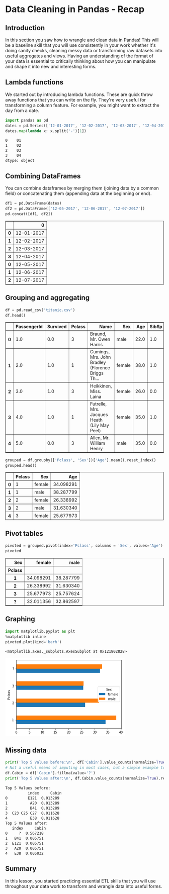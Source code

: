 
# Data Cleaning in Pandas - Recap

## Introduction

In this section you saw how to wrangle and clean data in Pandas! This will be a baseline skill that you will use consistently in your work whether it's doing sanity checks, cleaning messy data or transforming raw datasets into useful aggregates and views. Having an understanding of the format of your data is essential to critically thinking about how you can manipulate and shape it into new and interesting forms.


## Lambda functions

We started out by introducing lambda functions. These are quick throw away functions that you can write on the fly. They're very useful for transforming a column feature. For example, you might want to extract the day from a date.


```python
import pandas as pd
dates = pd.Series(['12-01-2017', '12-02-2017', '12-03-2017', '12-04-2017'])
dates.map(lambda x: x.split('-')[1])
```




    0    01
    1    02
    2    03
    3    04
    dtype: object



## Combining DataFrames

You can combine dataframes by merging them (joining data by a common field) or concatenating them (appending data at the beginning or end).


```python
df1 = pd.DataFrame(dates)
df2 = pd.DataFrame(['12-05-2017', '12-06-2017', '12-07-2017'])
pd.concat([df1, df2])
```




<div>
<style scoped>
    .dataframe tbody tr th:only-of-type {
        vertical-align: middle;
    }

    .dataframe tbody tr th {
        vertical-align: top;
    }

    .dataframe thead th {
        text-align: right;
    }
</style>
<table border="1" class="dataframe">
  <thead>
    <tr style="text-align: right;">
      <th></th>
      <th>0</th>
    </tr>
  </thead>
  <tbody>
    <tr>
      <th>0</th>
      <td>12-01-2017</td>
    </tr>
    <tr>
      <th>1</th>
      <td>12-02-2017</td>
    </tr>
    <tr>
      <th>2</th>
      <td>12-03-2017</td>
    </tr>
    <tr>
      <th>3</th>
      <td>12-04-2017</td>
    </tr>
    <tr>
      <th>0</th>
      <td>12-05-2017</td>
    </tr>
    <tr>
      <th>1</th>
      <td>12-06-2017</td>
    </tr>
    <tr>
      <th>2</th>
      <td>12-07-2017</td>
    </tr>
  </tbody>
</table>
</div>



## Grouping and aggregating


```python
df = pd.read_csv('titanic.csv')
df.head()
```




<div>
<style scoped>
    .dataframe tbody tr th:only-of-type {
        vertical-align: middle;
    }

    .dataframe tbody tr th {
        vertical-align: top;
    }

    .dataframe thead th {
        text-align: right;
    }
</style>
<table border="1" class="dataframe">
  <thead>
    <tr style="text-align: right;">
      <th></th>
      <th>PassengerId</th>
      <th>Survived</th>
      <th>Pclass</th>
      <th>Name</th>
      <th>Sex</th>
      <th>Age</th>
      <th>SibSp</th>
      <th>Parch</th>
      <th>Ticket</th>
      <th>Fare</th>
      <th>Cabin</th>
      <th>Embarked</th>
    </tr>
  </thead>
  <tbody>
    <tr>
      <th>0</th>
      <td>1.0</td>
      <td>0.0</td>
      <td>3</td>
      <td>Braund, Mr. Owen Harris</td>
      <td>male</td>
      <td>22.0</td>
      <td>1.0</td>
      <td>0.0</td>
      <td>A/5 21171</td>
      <td>7.2500</td>
      <td>NaN</td>
      <td>S</td>
    </tr>
    <tr>
      <th>1</th>
      <td>2.0</td>
      <td>1.0</td>
      <td>1</td>
      <td>Cumings, Mrs. John Bradley (Florence Briggs Th...</td>
      <td>female</td>
      <td>38.0</td>
      <td>1.0</td>
      <td>0.0</td>
      <td>PC 17599</td>
      <td>71.2833</td>
      <td>C85</td>
      <td>C</td>
    </tr>
    <tr>
      <th>2</th>
      <td>3.0</td>
      <td>1.0</td>
      <td>3</td>
      <td>Heikkinen, Miss. Laina</td>
      <td>female</td>
      <td>26.0</td>
      <td>0.0</td>
      <td>0.0</td>
      <td>STON/O2. 3101282</td>
      <td>7.9250</td>
      <td>NaN</td>
      <td>S</td>
    </tr>
    <tr>
      <th>3</th>
      <td>4.0</td>
      <td>1.0</td>
      <td>1</td>
      <td>Futrelle, Mrs. Jacques Heath (Lily May Peel)</td>
      <td>female</td>
      <td>35.0</td>
      <td>1.0</td>
      <td>0.0</td>
      <td>113803</td>
      <td>53.1000</td>
      <td>C123</td>
      <td>S</td>
    </tr>
    <tr>
      <th>4</th>
      <td>5.0</td>
      <td>0.0</td>
      <td>3</td>
      <td>Allen, Mr. William Henry</td>
      <td>male</td>
      <td>35.0</td>
      <td>0.0</td>
      <td>0.0</td>
      <td>373450</td>
      <td>8.0500</td>
      <td>NaN</td>
      <td>S</td>
    </tr>
  </tbody>
</table>
</div>




```python
grouped = df.groupby(['Pclass', 'Sex'])['Age'].mean().reset_index()
grouped.head()
```




<div>
<style scoped>
    .dataframe tbody tr th:only-of-type {
        vertical-align: middle;
    }

    .dataframe tbody tr th {
        vertical-align: top;
    }

    .dataframe thead th {
        text-align: right;
    }
</style>
<table border="1" class="dataframe">
  <thead>
    <tr style="text-align: right;">
      <th></th>
      <th>Pclass</th>
      <th>Sex</th>
      <th>Age</th>
    </tr>
  </thead>
  <tbody>
    <tr>
      <th>0</th>
      <td>1</td>
      <td>female</td>
      <td>34.098291</td>
    </tr>
    <tr>
      <th>1</th>
      <td>1</td>
      <td>male</td>
      <td>38.287799</td>
    </tr>
    <tr>
      <th>2</th>
      <td>2</td>
      <td>female</td>
      <td>26.338992</td>
    </tr>
    <tr>
      <th>3</th>
      <td>2</td>
      <td>male</td>
      <td>31.630340</td>
    </tr>
    <tr>
      <th>4</th>
      <td>3</td>
      <td>female</td>
      <td>25.677973</td>
    </tr>
  </tbody>
</table>
</div>



## Pivot tables


```python
pivoted = grouped.pivot(index='Pclass', columns = 'Sex', values='Age')
pivoted
```




<div>
<style scoped>
    .dataframe tbody tr th:only-of-type {
        vertical-align: middle;
    }

    .dataframe tbody tr th {
        vertical-align: top;
    }

    .dataframe thead th {
        text-align: right;
    }
</style>
<table border="1" class="dataframe">
  <thead>
    <tr style="text-align: right;">
      <th>Sex</th>
      <th>female</th>
      <th>male</th>
    </tr>
    <tr>
      <th>Pclass</th>
      <th></th>
      <th></th>
    </tr>
  </thead>
  <tbody>
    <tr>
      <th>1</th>
      <td>34.098291</td>
      <td>38.287799</td>
    </tr>
    <tr>
      <th>2</th>
      <td>26.338992</td>
      <td>31.630340</td>
    </tr>
    <tr>
      <th>3</th>
      <td>25.677973</td>
      <td>25.757624</td>
    </tr>
    <tr>
      <th>?</th>
      <td>32.011356</td>
      <td>32.862597</td>
    </tr>
  </tbody>
</table>
</div>



## Graphing


```python
import matplotlib.pyplot as plt
%matplotlib inline
pivoted.plot(kind='barh')
```




    <matplotlib.axes._subplots.AxesSubplot at 0x121802828>




![png](index_files/index_11_1.png)


## Missing data


```python
print('Top 5 Values before:\n', df['Cabin'].value_counts(normalize=True).reset_index()[:5])
# Not a useful means of imputing in most cases, but a simple example to recap
df.Cabin = df['Cabin'].fillna(value='?')
print('Top 5 Values after:\n', df.Cabin.value_counts(normalize=True).reset_index()[:5])
```

    Top 5 Values before:
              index     Cabin
    0         E121  0.013289
    1          A20  0.013289
    2          B41  0.013289
    3  C23 C25 C27  0.011628
    4          E38  0.011628
    Top 5 Values after:
       index     Cabin
    0     ?  0.567218
    1   B41  0.005751
    2  E121  0.005751
    3   A20  0.005751
    4   E38  0.005032


## Summary

In this lesson, you started practicing essential ETL skills that you will use throughout your data work to transform and wrangle data into useful forms.
